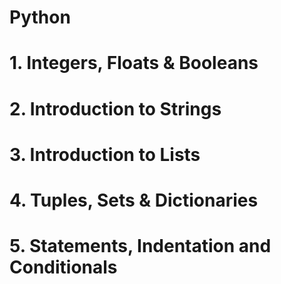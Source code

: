# Python

# 1. Integers, Floats & Booleans
# 2. Introduction to Strings
# 3. Introduction to Lists
# 4. Tuples, Sets & Dictionaries
# 5. Statements, Indentation and Conditionals

